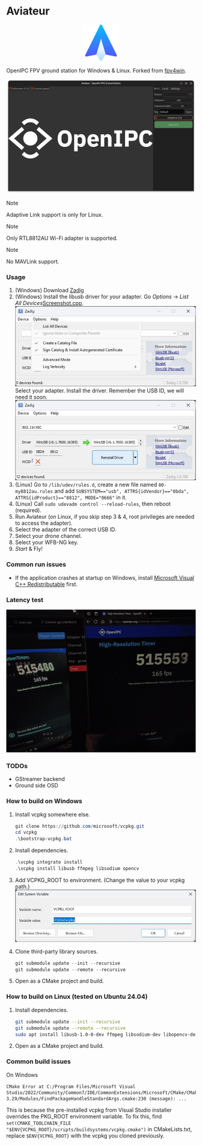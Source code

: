 # Aviateur

<p align="center">
  <a href="https://github.com/OpenIPC/aviateur">
    <img src="assets/logo.png" width="96" alt="Aviateur logo">
  </a>
</p>

OpenIPC FPV ground station for Windows & Linux. Forked from [fpv4win](https://github.com/OpenIPC/fpv4win).

![](tutorials/interface.png)

> [!NOTE]
> Adaptive Link support is only for Linux.

> [!NOTE]
> Only RTL8812AU Wi-Fi adapter is supported.

> [!NOTE]
> No MAVLink support.

### Usage

1. (Windows) Download [Zadig](https://zadig.akeo.ie/)
2. (Windows) Install the libusb driver for your adapter.
   Go *Options* → *List All Devices*[Screenshot.cpp](../../Downloads/Screenshot.cpp).
   ![](tutorials/zadig1.jpg)
   Select your adapter. Install the driver. Remember the USB ID, we will need it soon.
   ![](tutorials/zadig2.jpg)
3. (Linux) Go to `/lib/udev/rules.d`, create a new file named `80-my8812au.rules` and add
   `SUBSYSTEM=="usb", ATTRS{idVendor}=="0bda", ATTRS{idProduct}=="8812", MODE="0666"` in it.
4. (Linux) Call `sudo udevadm control --reload-rules`, then reboot (required).
5. Run Aviateur (on Linux, if you skip step 3 & 4, root privileges are needed to access the adapter).
6. Select the adapter of the correct USB ID.
7. Select your drone channel.
8. Select your WFB-NG key.
9. *Start* & Fly!

### Common run issues

* If the application crashes at startup on Windows,
  install [Microsoft Visual C++ Redistributable](https://learn.microsoft.com/en-us/cpp/windows/latest-supported-vc-redist?view=msvc-170#latest-microsoft-visual-c-redistributable-version)
  first.

### Latency test

![](tutorials/latency_test.jpg)

### TODOs

- GStreamer backend
- Ground side OSD

### How to build on Windows

1. Install vcpkg somewhere else.
   ```powershell
   git clone https://github.com/microsoft/vcpkg.git
   cd vcpkg
   .\bootstrap-vcpkg.bat
   ```

2. Install dependencies.
   ```powershell
   .\vcpkg integrate install
   .\vcpkg install libusb ffmpeg libsodium opencv
   ```

3. Add VCPKG_ROOT to environment. (Change the value to your vcpkg path.)
   ![](tutorials/vcpkg.jpg)

4. Clone third-party library sources.
   ```powershell
   git submodule update --init --recursive
   git submodule update --remote --recursive
   ```

5. Open as a CMake project and build.

### How to build on Linux (tested on Ubuntu 24.04)

1. Install dependencies.
   ```bash
   git submodule update --init --recursive
   git submodule update --remote --recursive
   sudo apt install libusb-1.0-0-dev ffmpeg libsodium-dev libopencv-dev xorg-dev libpcap-dev
   ```

2. Open as a CMake project and build.

### Common build issues

On Windows

```
CMake Error at C:/Program Files/Microsoft Visual Studio/2022/Community/Common7/IDE/CommonExtensions/Microsoft/CMake/CMake/share/cmake-3.29/Modules/FindPackageHandleStandardArgs.cmake:230 (message): ...
```

This is because the pre-installed vcpkg from Visual Studio installer overrides the PKG_ROOT environment variable.
To fix this, find `set(CMAKE_TOOLCHAIN_FILE "$ENV{VCPKG_ROOT}/scripts/buildsystems/vcpkg.cmake")` in CMakeLists.txt,
replace `$ENV{VCPKG_ROOT}` with the vcpkg you cloned previously.
